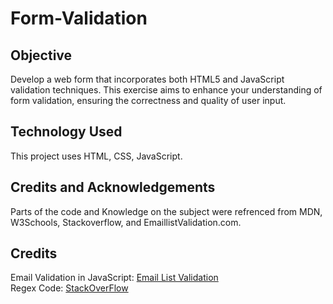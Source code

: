 # Form-Validation

## Objective

Develop a web form that incorporates both HTML5 and JavaScript validation techniques. This exercise aims to enhance your understanding of form validation, ensuring the correctness and quality of user input.

## Technology Used

This project uses HTML, CSS, JavaScript.

## Credits and Acknowledgements

Parts of the code and Knowledge on the subject were refrenced from MDN, W3Schools, Stackoverflow, and EmaillistValidation.com.

## Credits

Email Validation in JavaScript: <a href="https://emaillistvalidation.com/blog/email-validation-in-javascript-using-regular-expressions-the-ultimate-guide/">Email List Validation</a>  
Regex Code: <a href="https://stackoverflow.com/questions/46155/how-can-i-validate-an-email-address-in-javascript">StackOverFlow</a>
